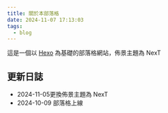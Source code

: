 ```yaml
---
title: 關於本部落格
date: 2024-11-07 17:13:03
tags:
  - blog
---
```

這是一個以 [Hexo]() 為基礎的部落格網站，佈景主題為 NexT



## 更新日誌
- 2024-11-05更換佈景主題為 NexT
- 2024-10-09 部落格上線


